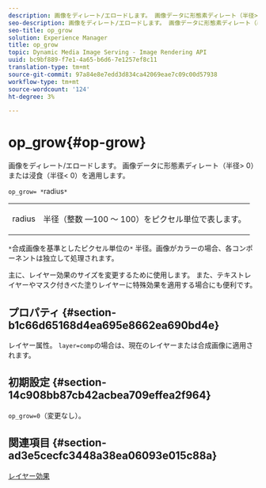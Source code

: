 ```yaml
---
description: 画像をディレート/エロードします。 画像データに形態素ディレート（半径> 0）または浸食（半径< 0）を適用します。
seo-description: 画像をディレート/エロードします。 画像データに形態素ディレート（半径> 0）または浸食（半径< 0）を適用します。
seo-title: op_grow
solution: Experience Manager
title: op_grow
topic: Dynamic Media Image Serving - Image Rendering API
uuid: bc9bf889-f7e1-4a65-b6d6-7e1257ef8c11
translation-type: tm+mt
source-git-commit: 97a84e8e7edd3d834ca42069eae7c09c00d57938
workflow-type: tm+mt
source-wordcount: '124'
ht-degree: 3%

---
```



# op_grow{#op-grow}

画像をディレート/エロードします。 画像データに形態素ディレート（半径> 0）または浸食（半径&lt; 0）を適用します。

`op_grow= *`radius`*`

<table id="simpletable_3BAA4523D29E447FA7A4C9009B3E8344"> 
 <tr class="strow"> 
  <td class="stentry"> <p><span class="codeph"><span class="varname"> radius</span></span> </p> </td> 
  <td class="stentry"> <p>半径（整数 —100 ～ 100）をピクセル単位で表します。 </p></td> 
 </tr> 
</table>

`*`合成画像を基準としたピクセル単位の`*` 半径。画像がカラーの場合、各コンポーネントは独立して処理されます。

主に、レイヤー効果のサイズを変更するために使用します。 また、テキストレイヤーやマスク付きべた塗りレイヤーに特殊効果を適用する場合にも便利です。

## プロパティ {#section-b1c66d65168d4ea695e8662ea690bd4e}

レイヤー属性。 `layer=comp`の場合は、現在のレイヤーまたは合成画像に適用されます。

## 初期設定 {#section-14c908bb87cb42acbea709effea2f964}

`op_grow=0`（変更なし）。

## 関連項目 {#section-ad3e5cecfc3448a38ea06093e015c88a}

[レイヤー効果](../../../../../is-api/http-ref/image-serving-api-ref/c-http-protocol-reference/c-syntax-and-features/r-layer-effects.md#reference-82a6b5311b3d4471ad2799adb3b2201c)
